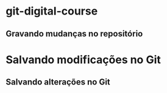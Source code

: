 # git-digital-course
## Gravando mudanças no repositório

# Salvando modificações no Git

## Salvando alterações no Git